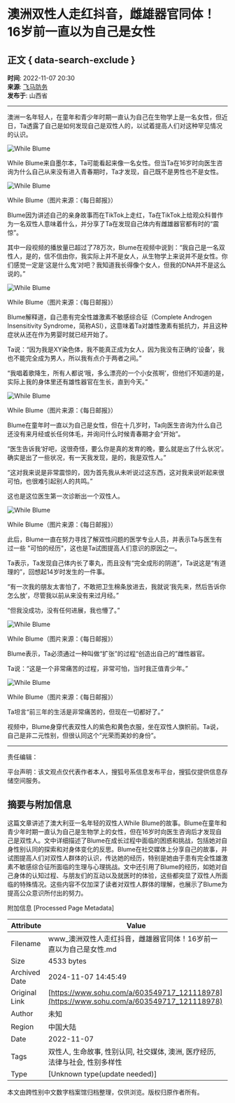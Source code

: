 # 澳洲双性人走红抖音，雌雄器官同体！16岁前一直以为自己是女性

## 正文 { data-search-exclude }


**时间**: 2022-11-07 20:30  
**来源**: [飞马防务](http://www.toutiao.com/item/7163249005693305347/)  
**发布于**: 山西省  

---

澳洲一名年轻人，在童年和青少年时期一直认为自己在生物学上是一名女性，但近日，Ta透露了自己是如何发现自己是双性人的，以试着提高人们对这种罕见情况的认识。

![While Blume](https://p3.itc.cn/q_70/images03/20221107/2b569f6c47ac494ea5d7d89cfca203e0.jpeg)

While Blume来自墨尔本，Ta可能看起来像一名女性。但当Ta在16岁时向医生咨询为什么自己从来没有进入青春期时，Ta才发现，自己既不是男性也不是女性。

![While Blume](https://p6.itc.cn/q_70/images03/20221107/d26267c038b14f0594bbee493d40bbfd.jpeg)

While Blume（图片来源：《每日邮报》）

Blume因为讲述自己的亲身故事而在TikTok上走红，Ta在TikTok上给观众科普作为一名双性人意味着什么，并分享了Ta在发现自己体内有雌雄器官都有时的“震惊”。

其中一段视频的播放量已超过了78万次，Blume在视频中说到：“我自己是一名双性人，是的，信不信由你，我实际上并不是女人，从生物学上来说并不是女性。你们感觉一定是‘这是什么鬼’对吧？我知道我长得像个女人，但我的DNA并不是这么说的。”

![While Blume](https://p0.itc.cn/q_70/images03/20221107/1102cd3622ef4b60be23199eebaa957a.png)

While Blume（图片来源：《每日邮报》）

Blume解释道，自己患有完全性雄激素不敏感综合征（Complete Androgen Insensitivity Syndrome，简称ASI），这意味着Ta对雄性激素有抵抗力，并且这种症状从还在作为男婴时就已经开始了。

Ta说：“因为我是XY染色体，我不能真正成为女人，因为我没有正确的‘设备’，我也不能完全成为男人，所以我有点介于两者之间。”

“我唱着歌降生，所有人都说‘哦，多么漂亮的一个小女孩啊’，但他们不知道的是，实际上我的身体里还有雄性器官在生长，直到今天。”

![While Blume](https://p9.itc.cn/q_70/images03/20221107/464226c339574f58b70a703f26a05bc0.png)

While Blume（图片来源：《每日邮报》）

Blume在童年时一直以为自己是女性，但在十几岁时，Ta向医生咨询为什么自己还没有来月经或长任何体毛，并询问什么时候青春期才会“开始”。

“医生告诉我‘好吧，这很奇怪，要么你是真的发育的晚，要么就是出了什么状况’。确实是出了一些状况，有一天我发现，是的，我是双性人。”

“这对我来说是非常震惊的，因为首先我从未听说过这东西，这对我来说听起来很可怕，也很难引起别人的共鸣。”

这也是这位医生第一次诊断出一个双性人。

![While Blume](https://p6.itc.cn/q_70/images03/20221107/04f39dc42d754fc380c8ebc3897f8189.png)

While Blume（图片来源：《每日邮报》）

此后，Blume一直在努力寻找了解双性问题的医学专业人员，并表示Ta与医生有过一些 "可怕的经历"，这也是Ta试图提高人们意识的原因之一。

Ta表示，Ta发现自己体内长了睾丸，而且没有“完全成形的阴道”，Ta说这是“有道理的”，回想起14岁时发生的一件事。

“有一次我的朋友太害怕了，不敢把卫生棉条放进去，我就说‘我先来，然后告诉你怎么放’，尽管我以前从来没有来过月经。”

“但我没成功，没有任何进展，我也懵了。”

![While Blume](https://p9.itc.cn/q_70/images03/20221107/34470b88b15d409c95b1be14004e9160.jpeg)

While Blume（图片来源：《每日邮报》）

Blume表示，Ta必须通过一种叫做“扩张”的过程“创造出自己的”雌性器官。

Ta说：“这是一个非常痛苦的过程，非常可怕，当时我正值青少年。”

![While Blume](https://p7.itc.cn/q_70/images03/20221107/9d22237efbe94ea5ae7fd832364ddc72.jpeg)

While Blume（图片来源：《每日邮报》）

Ta坦言“前三年的生活是非常痛苦的，但现在一切都好了。”

视频中，Blume身穿代表双性人的紫色和黄色衣服，坐在双性人旗帜前。Ta说，自己是非二元性别，但很认同这个“光荣而美妙的身份”。

---

责任编辑：

平台声明：该文观点仅代表作者本人，搜狐号系信息发布平台，搜狐仅提供信息存储空间服务。

## 摘要与附加信息

<!-- tcd_abstract -->
这篇文章讲述了澳大利亚一名年轻的双性人While Blume的故事。Blume在童年和青少年时期一直认为自己是生物学上的女性，但在16岁时向医生咨询后才发现自己是双性人。文中详细描述了Blume在成长过程中面临的困惑和挑战，包括她对自身性别认同的探索和对身体变化的反思。Blume在社交媒体上分享自己的故事，并试图提高人们对双性人群体的认识，传达她的经历，特别是她由于患有完全性雄激素不敏感综合征所面临的生理与心理挑战。文中还引用了Blume的经历，如她对自己身体的认知过程、与朋友们的互动以及就医时的体验，这些都突显了双性人所面临的特殊情况。这些内容不仅加深了读者对双性人群体的理解，也展示了Blume为提高公众意识所付出的努力。
<!-- tcd_abstract_end -->

附加信息 [Processed Page Metadata]

| Attribute       | Value                                  |
|-----------------|----------------------------------------|
| Filename        | www_澳洲双性人走红抖音，雌雄器官同体！16岁前一直以为自己是女性.md                             |
| Size            | 4533 bytes                           |
| Archived Date   | 2024-11-07 14:45:49                             |
| Original Link   | [https://www.sohu.com/a/603549717_121118978](https://www.sohu.com/a/603549717_121118978)                       |
| Author          | 未知                               |
| Region          | 中国大陆                               |
| Date            | 2022-11-07                                 |
| Tags            | 双性人, 生命故事, 性别认同, 社交媒体, 澳洲, 医疗经历, 法律与社会, 性别多样性                                 |
| Type            | [Unknown type(update needed)]                                 |
<!-- tcd_table_end -->

本文由跨性别中文数字档案馆归档整理，仅供浏览。版权归原作者所有。
